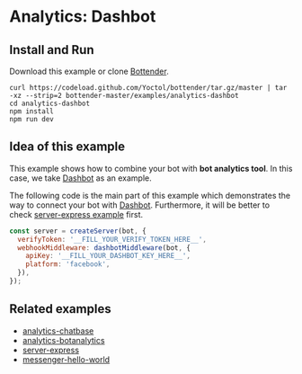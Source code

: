 # Analytics: Dashbot

## Install and Run

Download this example or clone [Bottender](https://github.com/Yoctol/bottender).

```
curl https://codeload.github.com/Yoctol/bottender/tar.gz/master | tar -xz --strip=2 bottender-master/examples/analytics-dashbot
cd analytics-dashbot
npm install
npm run dev
```

## Idea of this example

This example shows how to combine your bot with **bot analytics tool**. In this
case, we take [Dashbot](https://www.dashbot.io/) as an example.

The following code is the main part of this example which demonstrates the way
to connect your bot with [Dashbot](https://www.dashbot.io/). Furthermore, it
will be better to check [server-express example](../server-express) first.

```js
const server = createServer(bot, {
  verifyToken: '__FILL_YOUR_VERIFY_TOKEN_HERE__',
  webhookMiddleware: dashbotMiddleware(bot, {
    apiKey: '__FILL_YOUR_DASHBOT_KEY_HERE__',
    platform: 'facebook',
  }),
});
```

## Related examples

- [analytics-chatbase](../analytics-chatbase)
- [analytics-botanalytics](../analytics-botanalytics)
- [server-express](../server-express)
- [messenger-hello-world](../messenger-hello-world)
